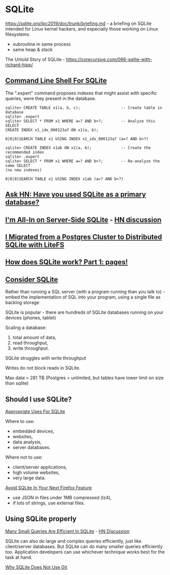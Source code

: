 # SQLite

https://sqlite.org/lpc2019/doc/trunk/briefing.md - a briefing on SQLite intended for Linux kernel hackers, and especially those working on Linux filesystems
- subroutine in same process
- same heap & stack

The Untold Story of SQLite - https://corecursive.com/066-sqlite-with-richard-hipp/

## [Command Line Shell For SQLite](https://www.sqlite.org/cli.html#index_recommendations_sqlite_expert_)

The ".expert" command proposes indexes that might assist with specific queries, were they present in the database. 

```shell-session
sqlite> CREATE TABLE x1(a, b, c);                  -- Create table in database 
sqlite> .expert
sqlite> SELECT * FROM x1 WHERE a=? AND b>?;        -- Analyze this SELECT 
CREATE INDEX x1_idx_000123a7 ON x1(a, b);

0|0|0|SEARCH TABLE x1 USING INDEX x1_idx_000123a7 (a=? AND b>?)

sqlite> CREATE INDEX x1ab ON x1(a, b);             -- Create the recommended index 
sqlite> .expert
sqlite> SELECT * FROM x1 WHERE a=? AND b>?;        -- Re-analyze the same SELECT 
(no new indexes)

0|0|0|SEARCH TABLE x1 USING INDEX x1ab (a=? AND b>?)
```

## [Ask HN: Have you used SQLite as a primary database?](https://news.ycombinator.com/item?id=31152490)

## [I'm All-In on Server-Side SQLite](https://fly.io/blog/all-in-on-sqlite-litestream/) - [HN discussion](https://news.ycombinator.com/item?id=31318708)

## [I Migrated from a Postgres Cluster to Distributed SQLite with LiteFS](https://kentcdodds.com/blog/i-migrated-from-a-postgres-cluster-to-distributed-sqlite-with-litefs)
## [How does SQLite work? Part 1: pages!](https://jvns.ca/blog/2014/09/27/how-does-sqlite-work-part-1-pages/)

## [Consider SQLite](https://blog.wesleyac.com/posts/consider-sqlite)

Rather than running a SQL server (with a program running than you talk to) - embed the implementation of SQL into your program, using a single file as backing storage

SQLite is popular - there are hundreds of SQLite databases running on your devices (phones, tablet)

Scaling a database:

1. total amount of data,
2. read throughput,
3. write throughput.

SQLite struggles with write throughput

Writes do not block reads in SQLite.

Max data = 281 TB (Postgres = unlimited, but tables have lower limit on size than sqlite)


## Should I use SQLite?

[Appropriate Uses For SQLite](https://www.sqlite.org/whentouse.html)

Where to use:
- embedded devices,
- websites,
- data analysis,
- server databases.

Where not to use:
- client/server applications,
- high volume websites,
- very large data.


[Avoid SQLite In Your Next Firefox Feature](https://wiki.mozilla.org/Performance/Avoid_SQLite_In_Your_Next_Firefox_Feature)

- use JSON in files under 1MB compressed (lz4),
- if lots of strings, use external files.


## Using SQLite properly



[Many Small Queries Are Efficient In SQLite](https://sqlite.org/np1queryprob.html) - [HN Discussion](https://news.ycombinator.com/item?id=26151302)

 SQLite can also do large and complex queries efficiently, just like client/server databases. But SQLite can do many smaller queries efficiently too. Application developers can use whichever technique works best for the task at hand. 

[Why SQLite Does Not Use Git](https://sqlite.org/whynotgit.html)

